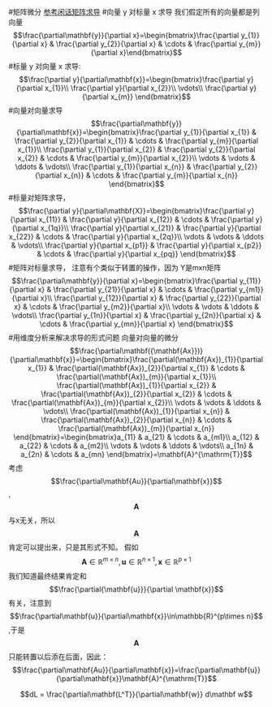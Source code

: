 #矩阵微分
[参考闲话矩阵求导](http://xuehy.github.io/blog/2014/04/18/2014-04-18-matrixcalc/index.html)
#向量 y 对标量 x 求导
我们假定所有的向量都是列向量
$$\frac{\partial\mathbf{y}}{\partial x}=\begin{bmatrix}\frac{\partial y_{1}}{\partial x} & \frac{\partial y_{2}}{\partial x} & \cdots & \frac{\partial y_{m}}{\partial x}\end{bmatrix}$$
#标量 y 对向量 x 求导:
$$\frac{\partial y}{\partial\mathbf{x}}=\begin{bmatrix}\frac{\partial y}{\partial x_{1}}\\
\frac{\partial y}{\partial x_{2}}\\
\vdots\\
\frac{\partial y}{\partial x_{m}}
\end{bmatrix}$$
#向量对向量求导
$$\frac{\partial\mathbf{y}}{\partial\mathbf{x}}=\begin{bmatrix}\frac{\partial y_{1}}{\partial x_{1}} & \frac{\partial y_{2}}{\partial x_{1}} & \cdots & \frac{\partial y_{m}}{\partial x_{1}}\\
\frac{\partial y_{1}}{\partial x_{2}} & \frac{\partial y_{2}}{\partial x_{2}} & \cdots & \frac{\partial y_{m}}{\partial x_{2}}\\
\vdots & \vdots & \ddots & \vdots\\
\frac{\partial y_{1}}{\partial x_{n}} & \frac{\partial y_{2}}{\partial x_{n}} & \cdots & \frac{\partial y_{m}}{\partial x_{n}}
\end{bmatrix}$$
#标量对矩阵求导，
$$\frac{\partial y}{\partial\mathbf{X}}=\begin{bmatrix}\frac{\partial y}{\partial x_{11}} & \frac{\partial y}{\partial x_{12}} & \cdots & \frac{\partial y}{\partial x_{1q}}\\
\frac{\partial y}{\partial x_{21}} & \frac{\partial y}{\partial x_{22}} & \cdots & \frac{\partial y}{\partial x_{2q}}\\
\vdots & \vdots & \ddots & \vdots\\
\frac{\partial y}{\partial x_{p1}} & \frac{\partial y}{\partial x_{p2}} & \cdots & \frac{\partial y}{\partial x_{pq}}
\end{bmatrix}$$
#矩阵对标量求导，
注意有个类似于转置的操作，因为 Y是mxn矩阵
$$\frac{\partial\mathbf{y}}{\partial x}=\begin{bmatrix}\frac{\partial y_{11}}{\partial x} & \frac{\partial y_{21}}{\partial x} & \cdots & \frac{\partial y_{m1}}{\partial x}\\
\frac{\partial y_{12}}{\partial x} & \frac{\partial y_{22}}{\partial x} & \cdots & \frac{\partial y_{m2}}{\partial x}\\
\vdots & \vdots & \ddots & \vdots\\
\frac{\partial y_{1n}}{\partial x} & \frac{\partial y_{2n}}{\partial x} & \cdots & \frac{\partial y_{mn}}{\partial x}
\end{bmatrix}$$
#用维度分析来解决求导的形式问题
向量对向量的微分
$$\frac{\partial\mathbf({\mathbf{Ax}})}{\partial\mathbf{x}}=\begin{bmatrix}\frac{\partial(\mathbf{Ax})_{1}}{\partial x_{1}} & \frac{\partial(\mathbf{Ax})_{2}}{\partial x_{1}} & \cdots & \frac{\partial(\mathbf{Ax})_{m}}{\partial x_{1}}\\
\frac{\partial(\mathbf{Ax})_{1}}{\partial x_{2}} & \frac{\partial(\mathbf{Ax})_{2}}{\partial x_{2}} & \cdots & \frac{\partial(\mathbf{Ax})_{m}}{\partial x_{2}}\\
\vdots & \vdots & \ddots & \vdots\\
\frac{\partial(\mathbf{Ax})_{1}}{\partial x_{n}} & \frac{\partial(\mathbf{Ax})_{2}}{\partial x_{n}} & \cdots & \frac{\partial(\mathbf{Ax})_{m}}{\partial x_{n}}
\end{bmatrix}=\begin{bmatrix}a_{11} & a_{21} & \cdots & a_{m1}\\
a_{12} & a_{22} & \cdots & a_{m2}\\
\vdots & \vdots & \ddots & \vdots\\
a_{1n} & a_{2n} & \cdots & a_{mn}
\end{bmatrix}=\mathbf{A}^{\mathrm{T}}$$
考虑$$\frac{\partial\mathbf{Au}}{\partial\mathbf{x}}$$,$$\mathbf{A}$$与x无关，所以$$\mathbf{A}$$肯定可以提出来，只是其形式不知。
假如$$\mathbf{A}\in\mathbb{R}^{m\times n},\mathbf{u}\in\mathbb{R}^{n\times1},\mathbf{x}\in\mathbb{R}^{p\times1}$$
我们知道最终结果肯定和$$\frac{\partial{\mathbf{u}}}{\partial \mathbf{x}}$$有关，注意到$$\frac{\partial\mathbf{u}}{\partial\mathbf{x}}\in\mathbb{R}^{p\times n}$$,于是$$\mathbf{A}$$只能转置以后添在后面，因此：
$$\frac{\partial\mathbf{Au}}{\partial\mathbf{x}}=\frac{\partial\mathbf{u}}{\partial\mathbf{x}}\mathbf{A}^{\mathrm{T}}$$

$$dL = \frac{\partial\mathbf{L^T}}{\partial\mathbf{w}} d\mathbf w$$


